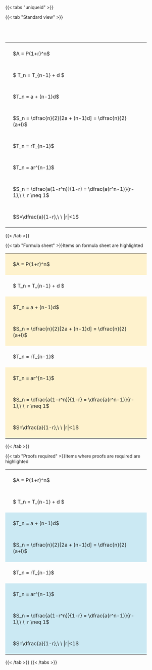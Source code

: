 ---
---

{{< tabs "uniqueid" >}}

{{< tab "Standard view" >}}

#  
<br>
<style type="text/css">
#T_46625 th.col_heading {
  text-align: left;
  font-size: 1em;
}
#T_46625 td {
  text-align: left;
  font-size: 1em;
  padding: 1.5em;
}
#T_46625_row0_col0, #T_46625_row1_col0, #T_46625_row2_col0, #T_46625_row3_col0, #T_46625_row4_col0, #T_46625_row5_col0, #T_46625_row6_col0, #T_46625_row7_col0 {
  width: 400px;
  white-space: pre-wrap;
}
</style>
<table id="T_46625">
  <thead>
  </thead>
  <tbody>
    <tr>
      <td id="T_46625_row0_col0" class="data row0 col0" >$A = P(1+r)^n$</td>
    </tr>
    <tr>
      <td id="T_46625_row1_col0" class="data row1 col0" >$ T_n = T_{n-1} + d $</td>
    </tr>
    <tr>
      <td id="T_46625_row2_col0" class="data row2 col0" >$T_n = a + (n-1)d$</td>
    </tr>
    <tr>
      <td id="T_46625_row3_col0" class="data row3 col0" >$S_n = \dfrac{n}{2}[2a + (n-1)d] = \dfrac{n}{2}(a+l)$</td>
    </tr>
    <tr>
      <td id="T_46625_row4_col0" class="data row4 col0" >$T_n = rT_{n-1}$</td>
    </tr>
    <tr>
      <td id="T_46625_row5_col0" class="data row5 col0" >$T_n = ar^{n-1}$</td>
    </tr>
    <tr>
      <td id="T_46625_row6_col0" class="data row6 col0" >$S_n = \dfrac{a(1-r^n)}{1-r} = \dfrac{a(r^n-1)}{r-1},\ \  r \neq 1$</td>
    </tr>
    <tr>
      <td id="T_46625_row7_col0" class="data row7 col0" >$S=\dfrac{a}{1-r},\ \ |r|<1$</td>
    </tr>
  </tbody>
</table>
{{< /tab >}}

{{< tab "Formula sheet" >}}Items on formula sheet are highlighted
<br>
<style type="text/css">
#T_ef115 th.col_heading {
  text-align: left;
  font-size: 1em;
}
#T_ef115 td {
  text-align: left;
  font-size: 1em;
  padding: 1.5em;
}
#T_ef115_row0_col0, #T_ef115_row2_col0, #T_ef115_row3_col0, #T_ef115_row5_col0, #T_ef115_row6_col0, #T_ef115_row7_col0 {
  width: 400px;
  background-color: rgba(255,194,10, 0.2);
  white-space: pre-wrap;
}
#T_ef115_row1_col0, #T_ef115_row4_col0 {
  width: 400px;
  white-space: pre-wrap;
}
</style>
<table id="T_ef115">
  <thead>
  </thead>
  <tbody>
    <tr>
      <td id="T_ef115_row0_col0" class="data row0 col0" >$A = P(1+r)^n$</td>
    </tr>
    <tr>
      <td id="T_ef115_row1_col0" class="data row1 col0" >$ T_n = T_{n-1} + d $</td>
    </tr>
    <tr>
      <td id="T_ef115_row2_col0" class="data row2 col0" >$T_n = a + (n-1)d$</td>
    </tr>
    <tr>
      <td id="T_ef115_row3_col0" class="data row3 col0" >$S_n = \dfrac{n}{2}[2a + (n-1)d] = \dfrac{n}{2}(a+l)$</td>
    </tr>
    <tr>
      <td id="T_ef115_row4_col0" class="data row4 col0" >$T_n = rT_{n-1}$</td>
    </tr>
    <tr>
      <td id="T_ef115_row5_col0" class="data row5 col0" >$T_n = ar^{n-1}$</td>
    </tr>
    <tr>
      <td id="T_ef115_row6_col0" class="data row6 col0" >$S_n = \dfrac{a(1-r^n)}{1-r} = \dfrac{a(r^n-1)}{r-1},\ \  r \neq 1$</td>
    </tr>
    <tr>
      <td id="T_ef115_row7_col0" class="data row7 col0" >$S=\dfrac{a}{1-r},\ \ |r|<1$</td>
    </tr>
  </tbody>
</table>
{{< /tab >}}

{{< tab "Proofs required" >}}Items where proofs are required are highlighted
<br>
<style type="text/css">
#T_c2f3f th.col_heading {
  text-align: left;
  font-size: 1em;
}
#T_c2f3f td {
  text-align: left;
  font-size: 1em;
  padding: 1.5em;
}
#T_c2f3f_row0_col0, #T_c2f3f_row1_col0, #T_c2f3f_row4_col0 {
  width: 400px;
  white-space: pre-wrap;
}
#T_c2f3f_row2_col0, #T_c2f3f_row3_col0, #T_c2f3f_row5_col0, #T_c2f3f_row6_col0, #T_c2f3f_row7_col0 {
  width: 400px;
  background-color: rgba(0,150,200, 0.2);
  white-space: pre-wrap;
}
</style>
<table id="T_c2f3f">
  <thead>
  </thead>
  <tbody>
    <tr>
      <td id="T_c2f3f_row0_col0" class="data row0 col0" >$A = P(1+r)^n$</td>
    </tr>
    <tr>
      <td id="T_c2f3f_row1_col0" class="data row1 col0" >$ T_n = T_{n-1} + d $</td>
    </tr>
    <tr>
      <td id="T_c2f3f_row2_col0" class="data row2 col0" >$T_n = a + (n-1)d$</td>
    </tr>
    <tr>
      <td id="T_c2f3f_row3_col0" class="data row3 col0" >$S_n = \dfrac{n}{2}[2a + (n-1)d] = \dfrac{n}{2}(a+l)$</td>
    </tr>
    <tr>
      <td id="T_c2f3f_row4_col0" class="data row4 col0" >$T_n = rT_{n-1}$</td>
    </tr>
    <tr>
      <td id="T_c2f3f_row5_col0" class="data row5 col0" >$T_n = ar^{n-1}$</td>
    </tr>
    <tr>
      <td id="T_c2f3f_row6_col0" class="data row6 col0" >$S_n = \dfrac{a(1-r^n)}{1-r} = \dfrac{a(r^n-1)}{r-1},\ \  r \neq 1$</td>
    </tr>
    <tr>
      <td id="T_c2f3f_row7_col0" class="data row7 col0" >$S=\dfrac{a}{1-r},\ \ |r|<1$</td>
    </tr>
  </tbody>
</table>
{{< /tab >}}
{{< /tabs >}}